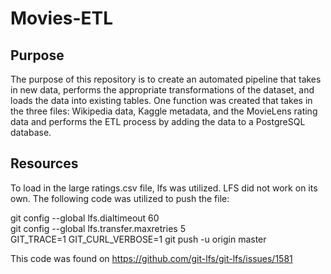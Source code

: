 # Movies-ETL

## Purpose
The purpose of this repository is to create an automated pipeline that takes in new data, performs the appropriate transformations of the dataset, and loads the data into existing tables. One function was created that takes in the three files: Wikipedia data, Kaggle metadata, and the MovieLens rating data and performs the ETL process by adding the data to a PostgreSQL database.

## Resources 
To load in the large ratings.csv file, lfs was utilized. LFS did not work on its own. The following code was utilized to push the file:

git config --global lfs.dialtimeout 60 <br/>
git config --global lfs.transfer.maxretries 5<br/>
GIT_TRACE=1 GIT_CURL_VERBOSE=1 git push -u origin master<br/>

This code was found on https://github.com/git-lfs/git-lfs/issues/1581
